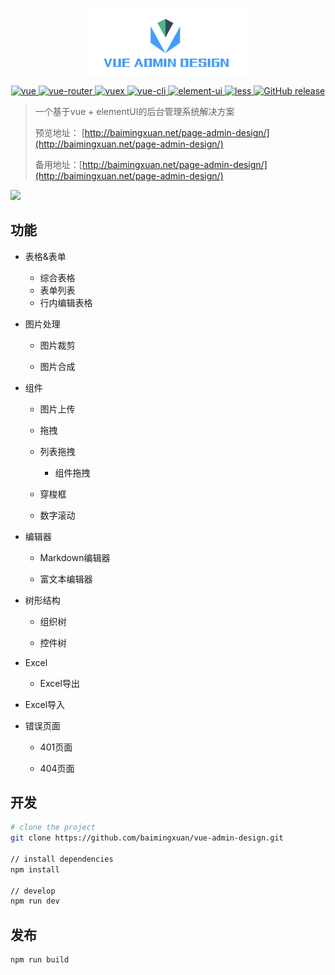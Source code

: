 <p align="center">
  <img width="260" src="https://github.com/baimingxuan/media-store/blob/master/images/logo-md.png?raw=true">
</p>

<p align="center">
  <a href="https://github.com/vuejs/vue">
    <img src="https://img.shields.io/badge/vue-2.6.11-brightgreen.svg" alt="vue">
  </a>
  <a href="https://github.com/vuejs/vue-router">
    <img src="https://img.shields.io/badge/vue--router-3.2.0-brightgreen.svg" alt="vue-router">
  </a>
  <a href="https://github.com/vuejs/vuex">
    <img src="https://img.shields.io/badge/vuex-3.4.0-brightgreen.svg" alt="vuex">
  </a>
  <a href="https://github.com/vuejs/vue-cli">
    <img src="https://img.shields.io/badge/vue--cli-3.12.0-brightgreen.svg" alt="vue-cli">
  </a>
  <a href="https://github.com/ElemeFE/element">
    <img src="https://img.shields.io/badge/element--ui-2.3.12-brightgreen.svg" alt="element-ui">
  </a>
  <a href="https://github.com/less">
    <img src="https://img.shields.io/badge/less-3.11.1-brightgreen.svg" alt="less">
  </a>
    <a href="https://github.com/baimingxuan/vue-admin-design/releases">
    <img src="https://img.shields.io/github/release/baimingxuan/vue-admin-design.svg" alt="GitHub release">
  </a>
</p>  



> 一个基于vue + elementUI的后台管理系统解决方案
>
> 预览地址： [http://baimingxuan.net/page-admin-design/](http://baimingxuan.net/page-admin-design/)
>
> 备用地址：[http://baimingxuan.net/page-admin-design/](http://baimingxuan.net/page-admin-design/)

![](https://cdn.jsdelivr.net/gh/baimingxuan/media-store/images/home.png)

## 功能

- 表格&表单
  - 综合表格
  - 表单列表
  - 行内编辑表格

- 图片处理

  - 图片裁剪

  - 图片合成

- 组件
  - 图片上传

  - 拖拽

  - 列表拖拽

    - 组件拖拽

  - 穿梭框

  - 数字滚动

- 编辑器

  - Markdown编辑器

  - 富文本编辑器

- 树形结构
  - 组织树

  - 控件树

- Excel
  - Excel导出
- Excel导入

- 错误页面

  - 401页面

  - 404页面

## 开发

``` bash
# clone the project
git clone https://github.com/baimingxuan/vue-admin-design.git

// install dependencies
npm install

// develop
npm run dev
```

## 发布

```bash
npm run build
```

